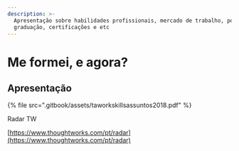 ```yaml
---
description: >-
  Apresentação sobre habilidades profissionais, mercado de trabalho, pós
  graduação, certificações e etc
---
```


# Me formei, e agora?

## Apresentação

{% file src=".gitbook/assets/taworkskillsassuntos2018.pdf" %}

Radar TW

[https://www.thoughtworks.com/pt/radar](https://www.thoughtworks.com/pt/radar)


